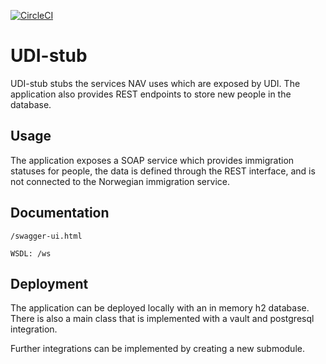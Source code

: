 [![CircleCI](https://circleci.com/gh/navikt/UDI-stub/tree/master.svg?style=svg)](https://circleci.com/gh/navikt/UDI-stub/tree/master)
# UDI-stub

UDI-stub stubs the services NAV uses which are exposed by UDI. The application also provides REST endpoints to store new people in the database.

## Usage

The application exposes a SOAP service which provides immigration statuses for people, the data is defined through the REST interface, and is not connected to the Norwegian immigration service. 

## Documentation

`/swagger-ui.html`

`WSDL: /ws`

## Deployment

The application can be deployed locally with an in memory h2 database. There is also a main class that is implemented with a vault and postgresql integration.

Further integrations can be implemented by creating a new submodule.
